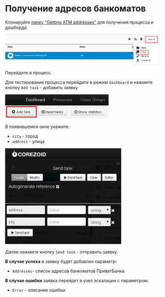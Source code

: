 # Получение адресов банкоматов

Клонируйте [папку "Getting ATM addresses"](https://admin.corezoid.com/folder/conv/6081) для получения процесса и дашборда.

![](../img/copy_folder.png)

Перейдите в процесс.

Для тестирования процесса перейдите в режим `dashboard` и нажмите кнопку `Add task` - добавить заявку

![](../img/mandrill_dashboard.png)

В появившемся окне укажите:
*   `city` - город
*   `address` - улица


![](../img/atm.png)

Далее нажмите кнопку `Send task` - отправить заявку.

**В случае успеха** в заявку будет добавлен параметр:

* `Addresses`- список адресов банкоматов ПриватБанка

**В случае ошибки** заявка перейдет в узел эскалации с параметром:
* `Error` - описание ошибки



